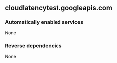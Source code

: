## cloudlatencytest.googleapis.com

### Automatically enabled services

None

### Reverse dependencies

None
